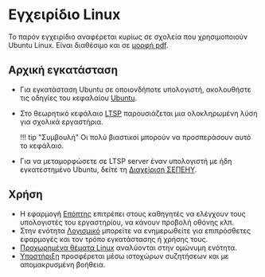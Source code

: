 # Εγχειρίδιο Linux

Το παρόν εγχειρίδιο αναφέρεται κυρίως σε σχολεία που χρησιμοποιούν Ubuntu
Linux. Είναι διαθέσιμο και σε [μορφή pdf](linux.pdf).

## Αρχική εγκατάσταση

  - Για εγκατάσταση Ubuntu σε οποιονδήποτε υπολογιστή, ακολουθήστε τις οδηγίες
    του κεφαλαίου [Ubuntu](ubuntu/index.md).
  - Στο θεωρητικό κεφάλαιο [LTSP](ltsp/index.md) παρουσιάζεται μια ολοκληρωμένη
    λύση για σχολικά εργαστήρια.

    !!! tip "Συμβουλή"
        Οι πολύ βιαστικοί μπορούν να προσπεράσουν αυτό το κεφάλαιο.

  - Για να μεταμορφώσετε σε LTSP server έναν υπολογιστή με ήδη εγκατεστημένο
    Ubuntu, δείτε τη [Διαχείριση ΣΕΠΕΗΥ](sch-scripts/index.md).

## Χρήση

- Η εφαρμογή [Επόπτης](epoptes/index.md) επιτρέπει στους καθηγητές να ελέγχουν
  τους υπολογιστές του εργαστηρίου, να κάνουν προβολή οθόνης κλπ.
- Στην ενότητα [Λογισμικό](software/index.md) μπορείτε να ενημερωθείτε για
  επιπρόσθετες εφαρμογές και τον τρόπο εγκατάστασης ή χρήσης τους.
- [Προχωρημένα θέματα Linux](advanced/index.md) αναλύονται στην ομώνυμη
  ενότητα.
- [Υποστήριξη](support/index.md) προσφέρεται μέσω ιστοχώρων συζητήσεων και με
  απομακρυσμένη βοήθεια.
